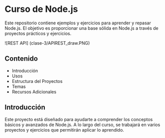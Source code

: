 # Curso de Node.js

Este repositorio contiene ejemplos y ejercicios para aprender y repasar Node.js. El objetivo es proporcionar una base sólida en Node.js a través de proyectos prácticos y ejercicios.

![REST API] (clase-3/APIREST_draw.PNG)

## Contenido

- Introducción
- Usos
- Estructura del Proyectos
- Temas
- Recursos Adicionales

## Introducción

Este proyecto está diseñado para ayudarte a comprender los conceptos básicos y avanzados de Node.js. A lo largo del curso, se trabajará en varios proyectos y ejercicios que permitirán aplicar lo aprendido.
